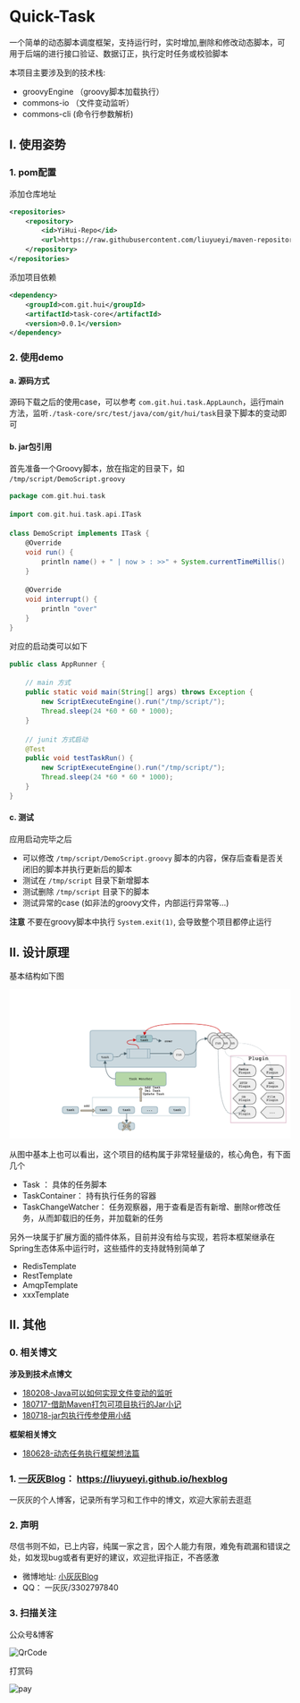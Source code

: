 # Quick-Task 

一个简单的动态脚本调度框架，支持运行时，实时增加,删除和修改动态脚本，可用于后端的进行接口验证、数据订正，执行定时任务或校验脚本

本项目主要涉及到的技术栈:

- groovyEngine （groovy脚本加载执行）
- commons-io （文件变动监听）
- commons-cli (命令行参数解析)


## I. 使用姿势

### 1. pom配置

添加仓库地址

```xml
<repositories>
    <repository>
        <id>YiHui-Repo</id>
        <url>https://raw.githubusercontent.com/liuyueyi/maven-repository/master/repository</url>
    </repository>
</repositories>
```

添加项目依赖

```xml
<dependency>
    <groupId>com.git.hui</groupId>
    <artifactId>task-core</artifactId>
    <version>0.0.1</version>
</dependency>
```

### 2. 使用demo

#### a. 源码方式

源码下载之后的使用case，可以参考 `com.git.hui.task.AppLaunch`，运行main方法，监听`./task-core/src/test/java/com/git/hui/task`目录下脚本的变动即可

#### b. jar包引用

首先准备一个Groovy脚本，放在指定的目录下，如 `/tmp/script/DemoScript.groovy`

```groovy
package com.git.hui.task

import com.git.hui.task.api.ITask

class DemoScript implements ITask {
    @Override
    void run() {
        println name() + " | now > : >>" + System.currentTimeMillis()
    }

    @Override
    void interrupt() {
        println "over"
    }
}
```

对应的启动类可以如下

```java
public class AppRunner {

    // main 方式
    public static void main(String[] args) throws Exception {
        new ScriptExecuteEngine().run("/tmp/script/");
        Thread.sleep(24 *60 * 60 * 1000);
    }
    
    // junit 方式启动
    @Test
    public void testTaskRun() {
        new ScriptExecuteEngine().run("/tmp/script/");
        Thread.sleep(24 *60 * 60 * 1000);
    }
}
```

#### c. 测试

应用启动完毕之后

- 可以修改 `/tmp/script/DemoScript.groovy` 脚本的内容，保存后查看是否关闭旧的脚本并执行更新后的脚本
- 测试在 `/tmp/script` 目录下新增脚本
- 测试删除 `/tmp/script` 目录下的脚本
- 测试异常的case (如非法的groovy文件，内部运行异常等...)

**注意** 不要在groovy脚本中执行 `System.exit(1)`, 会导致整个项目都停止运行


## II. 设计原理

基本结构如下图

![脚本框架.png](https://raw.githubusercontent.com/liuyueyi/Source/master/img/blog/daywork/180628/tech.png)

从图中基本上也可以看出，这个项目的结构属于非常轻量级的，核心角色，有下面几个

- Task ： 具体的任务脚本
- TaskContainer： 持有执行任务的容器
- TaskChangeWatcher： 任务观察器，用于查看是否有新增、删除or修改任务，从而卸载旧的任务，并加载新的任务


另外一块属于扩展方面的插件体系，目前并没有给与实现，若将本框架继承在Spring生态体系中运行时，这些插件的支持就特别简单了

- RedisTemplate
- RestTemplate
- AmqpTemplate
- xxxTemplate

## II. 其他

### 0. 相关博文

**涉及到技术点博文**

- [180208-Java可以如何实现文件变动的监听](https://liuyueyi.github.io/hexblog/2018/02/08/Java%E5%8F%AF%E4%BB%A5%E5%A6%82%E4%BD%95%E5%AE%9E%E7%8E%B0%E6%96%87%E4%BB%B6%E5%8F%98%E5%8A%A8%E7%9A%84%E7%9B%91%E5%90%AC/)
- [180717-借助Maven打包可项目执行的Jar小记](https://liuyueyi.github.io/hexblog/2018/07/17/180717-%E5%80%9F%E5%8A%A9Maven%E6%89%93%E5%8C%85%E5%8F%AF%E9%A1%B9%E7%9B%AE%E6%89%A7%E8%A1%8C%E7%9A%84Jar%E5%B0%8F%E8%AE%B0/)
- [180718-jar包执行传参使用小结](https://liuyueyi.github.io/hexblog/2018/07/18/180718-jar%E5%8C%85%E6%89%A7%E8%A1%8C%E4%BC%A0%E5%8F%82%E4%BD%BF%E7%94%A8%E5%B0%8F%E7%BB%93/)

**框架相关博文**

- [180628-动态任务执行框架想法篇](https://liuyueyi.github.io/hexblog/2018/06/28/180628-%E5%8A%A8%E6%80%81%E4%BB%BB%E5%8A%A1%E6%89%A7%E8%A1%8C%E6%A1%86%E6%9E%B6%E6%83%B3%E6%B3%95%E7%AF%87/)


### 1. [一灰灰Blog](https://liuyueyi.github.io/hexblog)： https://liuyueyi.github.io/hexblog

一灰灰的个人博客，记录所有学习和工作中的博文，欢迎大家前去逛逛


### 2. 声明

尽信书则不如，已上内容，纯属一家之言，因个人能力有限，难免有疏漏和错误之处，如发现bug或者有更好的建议，欢迎批评指正，不吝感激

- 微博地址: [小灰灰Blog](https://weibo.com/p/1005052169825577/home)
- QQ： 一灰灰/3302797840

### 3. 扫描关注

公众号&博客

![QrCode](https://gitee.com/liuyueyi/Source/raw/master/img/info/blogInfoV2.png)


打赏码

![pay](https://gitee.com/liuyueyi/Source/raw/master/img/pay/pay.png)

